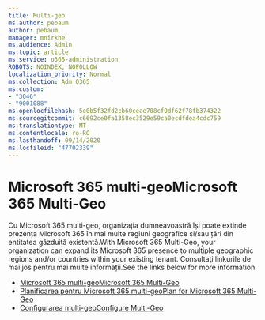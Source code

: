 ```yaml
---
title: Multi-geo
ms.author: pebaum
author: pebaum
manager: mnirkhe
ms.audience: Admin
ms.topic: article
ms.service: o365-administration
ROBOTS: NOINDEX, NOFOLLOW
localization_priority: Normal
ms.collection: Adm_O365
ms.custom:
- "3046"
- "9001088"
ms.openlocfilehash: 5e0b5f32fd2cb60ceae708cf9df62f78fb374322
ms.sourcegitcommit: c6692ce0fa1358ec3529e59ca0ecdfdea4cdc759
ms.translationtype: MT
ms.contentlocale: ro-RO
ms.lasthandoff: 09/14/2020
ms.locfileid: "47702339"
---
```

# <a name="microsoft-365-multi-geo"></a><span data-ttu-id="c1101-102">Microsoft 365 multi-geo</span><span class="sxs-lookup"><span data-stu-id="c1101-102">Microsoft 365 Multi-Geo</span></span>

<span data-ttu-id="c1101-103">Cu Microsoft 365 multi-geo, organizația dumneavoastră își poate extinde prezența Microsoft 365 în mai multe regiuni geografice și/sau țări din entitatea găzduită existentă.</span><span class="sxs-lookup"><span data-stu-id="c1101-103">With Microsoft 365 Multi-Geo, your organization can expand its Microsoft 365 presence to multiple geographic regions and/or countries within your existing tenant.</span></span> <span data-ttu-id="c1101-104">Consultați linkurile de mai jos pentru mai multe informații.</span><span class="sxs-lookup"><span data-stu-id="c1101-104">See the links below for more information.</span></span>

- [<span data-ttu-id="c1101-105">Microsoft 365 multi-geo</span><span class="sxs-lookup"><span data-stu-id="c1101-105">Microsoft 365 Multi-Geo</span></span>](https://docs.microsoft.com/office365/enterprise/office-365-multi-geo)
- [<span data-ttu-id="c1101-106">Planificarea pentru Microsoft 365 multi-geo</span><span class="sxs-lookup"><span data-stu-id="c1101-106">Plan for Microsoft 365 Multi-Geo</span></span>](https://docs.microsoft.com/office365/enterprise/plan-for-multi-geo)
- [<span data-ttu-id="c1101-107">Configurarea multi-geo</span><span class="sxs-lookup"><span data-stu-id="c1101-107">Configure Multi-Geo</span></span>](https://docs.microsoft.com/office365/enterprise/multi-geo-tenant-configuration)
